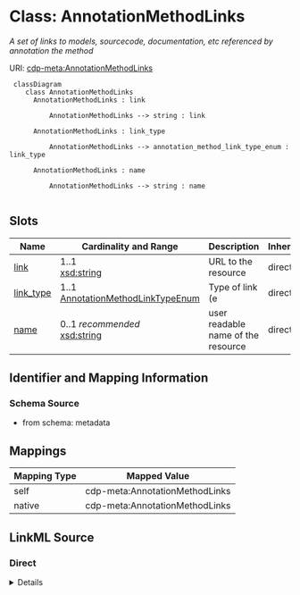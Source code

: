 # Class: AnnotationMethodLinks


_A set of links to models, sourcecode, documentation, etc referenced by annotation the method_





URI: [cdp-meta:AnnotationMethodLinks](metadataAnnotationMethodLinks)




```mermaid
 classDiagram
    class AnnotationMethodLinks
      AnnotationMethodLinks : link

          AnnotationMethodLinks --> string : link

      AnnotationMethodLinks : link_type

          AnnotationMethodLinks --> annotation_method_link_type_enum : link_type

      AnnotationMethodLinks : name

          AnnotationMethodLinks --> string : name


```




<!-- no inheritance hierarchy -->


## Slots

| Name | Cardinality and Range | Description | Inheritance |
| ---  | --- | --- | --- |
| [link](link.md) | 1..1 <br/> [xsd:string](http://www.w3.org/2001/XMLSchema#string) | URL to the resource | direct |
| [link_type](link_type.md) | 1..1 <br/> [AnnotationMethodLinkTypeEnum](AnnotationMethodLinkTypeEnum.md) | Type of link (e | direct |
| [name](name.md) | 0..1 _recommended_ <br/> [xsd:string](http://www.w3.org/2001/XMLSchema#string) | user readable name of the resource | direct |









## Identifier and Mapping Information







### Schema Source


* from schema: metadata





## Mappings

| Mapping Type | Mapped Value |
| ---  | ---  |
| self | cdp-meta:AnnotationMethodLinks |
| native | cdp-meta:AnnotationMethodLinks |





## LinkML Source

<!-- TODO: investigate https://stackoverflow.com/questions/37606292/how-to-create-tabbed-code-blocks-in-mkdocs-or-sphinx -->

### Direct

<details>
```yaml
name: AnnotationMethodLinks
description: A set of links to models, sourcecode, documentation, etc referenced by
  annotation the method
from_schema: metadata
attributes:
  link:
    name: link
    description: URL to the resource
    from_schema: metadata
    rank: 1000
    alias: link
    owner: AnnotationMethodLinks
    domain_of:
    - AnnotationMethodLinks
    range: string
    required: true
    inlined: true
    inlined_as_list: true
  link_type:
    name: link_type
    description: Type of link (e.g. model, sourcecode, documentation)
    from_schema: metadata
    rank: 1000
    alias: link_type
    owner: AnnotationMethodLinks
    domain_of:
    - AnnotationMethodLinks
    range: annotation_method_link_type_enum
    required: true
    inlined: true
    inlined_as_list: true
  name:
    name: name
    description: user readable name of the resource
    from_schema: metadata
    alias: name
    owner: AnnotationMethodLinks
    domain_of:
    - AnnotationMethodLinks
    - Author
    - Annotator
    - Organism
    - Tissue
    - CellType
    - CellStrain
    - CellComponent
    - AnnotationObject
    range: string
    recommended: true
    inlined: true
    inlined_as_list: true

```
</details>

### Induced

<details>
```yaml
name: AnnotationMethodLinks
description: A set of links to models, sourcecode, documentation, etc referenced by
  annotation the method
from_schema: metadata
attributes:
  link:
    name: link
    description: URL to the resource
    from_schema: metadata
    rank: 1000
    alias: link
    owner: AnnotationMethodLinks
    domain_of:
    - AnnotationMethodLinks
    range: string
    required: true
    inlined: true
    inlined_as_list: true
  link_type:
    name: link_type
    description: Type of link (e.g. model, sourcecode, documentation)
    from_schema: metadata
    rank: 1000
    alias: link_type
    owner: AnnotationMethodLinks
    domain_of:
    - AnnotationMethodLinks
    range: annotation_method_link_type_enum
    required: true
    inlined: true
    inlined_as_list: true
  name:
    name: name
    description: user readable name of the resource
    from_schema: metadata
    alias: name
    owner: AnnotationMethodLinks
    domain_of:
    - AnnotationMethodLinks
    - Author
    - Annotator
    - Organism
    - Tissue
    - CellType
    - CellStrain
    - CellComponent
    - AnnotationObject
    range: string
    recommended: true
    inlined: true
    inlined_as_list: true

```
</details>
